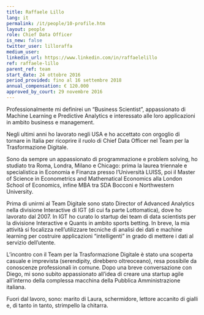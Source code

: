 ```yaml
---
title: Raffaele Lillo
lang: it
permalink: /it/people/10-profile.htm
layout: people
role: Chief Data Officer
is_new: false
twitter_user: lilloraffa
medium_user:
linkedin_url: https://www.linkedin.com/in/raffaelelillo
ref: raffaele-lillo
parent_ref: team
start_date: 24 ottobre 2016
period_provided: fino al 16 settembre 2018
annual_compensation: € 120.000
approved_by_court: 29 novembre 2016
---
```

Professionalmente mi definirei un “Business Scientist”, appassionato di Machine Learning e Predictive Analytics e interessato alle loro applicazioni in ambito business e management.

Negli ultimi anni ho lavorato negli USA e ho accettato con orgoglio di tornare in Italia per ricoprire il ruolo di Chief Data Officer nel Team per la Trasformazione Digitale.

Sono da sempre un appassionato di programmazione e problem solving, ho studiato tra Roma, Londra, Milano e Chicago: prima la laurea triennale e specialistica in Economia e Finanza presso l’Università LUISS, poi il Master of Science in Econometrics and Mathematical Economics alla London School of Economics, infine MBA tra SDA Bocconi e Northwestern University.

Prima di unirmi al Team Digitale sono stato Director of Advanced Analytics nella divisione Interactive di IGT (di cui fa parte Lottomatica), dove ho lavorato dal 2007. In IGT ho curato lo startup dei team di data scientists per la divisione Interactive e Quants in ambito sports betting. In breve, la mia attività si focalizza nell’utilizzare tecniche di analisi dei dati e machine learning per costruire applicazioni “intelligenti” in grado di mettere i dati al servizio dell’utente.

L’incontro con il Team per la Trasformazione Digitale è stato una scoperta casuale e imprevista (serendipity, direbbero oltreoceano), resa possibile da conoscenze professionali in comune. Dopo una breve conversazione con Diego, mi sono subito appassionato all’idea di creare una startup agile all’interno della complessa macchina della Pubblica Amministrazione italiana.

Fuori dal lavoro, sono: marito di Laura, schermidore, lettore accanito di gialli e, di tanto in tanto, strimpello la chitarra.

